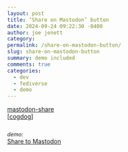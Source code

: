 ```yaml
---
layout: post
title: ‘Share on Mastodon’ button
date: 2024-09-24 09:22:30 -0400
author: joe jenett
category: 
permalink: /share-on-mastodon-button/
slug: share-on-mastodon-button
summary: demo included
comments: true
categories:
  - dev
  - fediverse
  - demo
---
```

<p>
<a title="GitHub - codepo8/mastodon-share: A share to mastodon button" href="https://github.com/codepo8/mastodon-share">mastodon-share</a><br>[<a title="source" href="https://pinboard.in/u:cogdog">cogdog</a>]
</p>
<p style="position:relative;top:12px;">
<span style="font-size:.9em;font-style:italic;">demo:</span><br>
<a href="#" rel="noreferrer noopener" 
target="mastodon" 
data-prompt="Please tell me your Mastodon instance" 
data-edittext="✏️" 
data-editlabel="Edit your Mastodon instance" 
class="mastodon-share">
Share to Mastodon
</a>
</p>
<script src="/js/mastodon-share.js"></script>

<a style="display:none;" href="https://brid.gy/publish/mastodon"><small>(cross-posted to mastodon)</small></a>